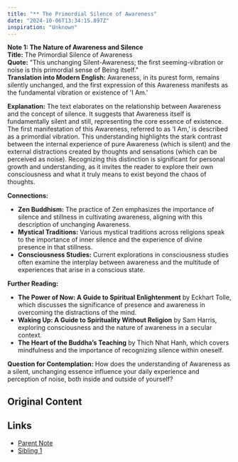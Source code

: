 ```yaml
---
title: "** The Primordial Silence of Awareness"
date: "2024-10-06T13:34:15.897Z"
inspiration: "Unknown"
---
```



**Note 1: The Nature of Awareness and Silence**  
**Title:** The Primordial Silence of Awareness  
**Quote:** "This unchanging Silent-Awareness; the first seeming-vibration or noise is this primordial sense of Being itself."  
**Translation into Modern English:** Awareness, in its purest form, remains silently unchanged, and the first expression of this Awareness manifests as the fundamental vibration or existence of 'I Am.'  

**Explanation:** The text elaborates on the relationship between Awareness and the concept of silence. It suggests that Awareness itself is fundamentally silent and still, representing the core essence of existence. The first manifestation of this Awareness, referred to as ‘I Am,’ is described as a primordial vibration. This understanding highlights the stark contrast between the internal experience of pure Awareness (which is silent) and the external distractions created by thoughts and sensations (which can be perceived as noise). Recognizing this distinction is significant for personal growth and understanding, as it invites the reader to explore their own consciousness and what it truly means to exist beyond the chaos of thoughts. 

**Connections:**  
- **Zen Buddhism:** The practice of Zen emphasizes the importance of silence and stillness in cultivating awareness, aligning with this description of unchanging Awareness.  
- **Mystical Traditions:** Various mystical traditions across religions speak to the importance of inner silence and the experience of divine presence in that stillness.  
- **Consciousness Studies:** Current explorations in consciousness studies often examine the interplay between awareness and the multitude of experiences that arise in a conscious state.  

**Further Reading:**  
- **The Power of Now: A Guide to Spiritual Enlightenment** by Eckhart Tolle, which discusses the significance of presence and awareness in overcoming the distractions of the mind.  
- **Waking Up: A Guide to Spirituality Without Religion** by Sam Harris, exploring consciousness and the nature of awareness in a secular context.  
- **The Heart of the Buddha’s Teaching** by Thich Nhat Hanh, which covers mindfulness and the importance of recognizing silence within oneself.  

**Question for Contemplation:** How does the understanding of Awareness as a silent, unchanging essence influence your daily experience and perception of noise, both inside and outside of yourself?

## Original Content



## Links

- [Parent Note](/parent-note.md)
- [Sibling 1](/zettel1.md)
